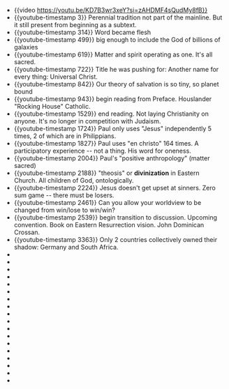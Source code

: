 - {{video https://youtu.be/KD7B3wr3xeY?si=zAHDMF4sQudMy8fB}}
- {{youtube-timestamp 3}} Perennial tradition not part of the mainline. But it still present from beginning as a subtext.
- {{youtube-timestamp 314}} Word became flesh
- {{youtube-timestamp 499}} big enough to include the God of billions of galaxies
- {{youtube-timestamp 619}} Matter and spirit operating as one. It's all sacred.
- {{youtube-timestamp 722}} Title he was pushing for: Another name for every thing: Universal Christ.
- {{youtube-timestamp 842}} Our theory of salvation is so tiny, so planet bound
- {{youtube-timestamp 943}} begin reading from Preface. Houslander "Rocking House" Catholic.
- {{youtube-timestamp 1529}} end reading. Not laying Christianity on anyone. It's no longer in competition with Judaism.
- {{youtube-timestamp 1724}} Paul only uses "Jesus" independently 5 times, 2 of which are in Philippians.
- {{youtube-timestamp 1827}} Paul uses "en christo" 164 times. A participatory experience -- not a thing. His word for oneness.
- {{youtube-timestamp 2004}} Paul's "positive anthropology" (matter sacred)
- {{youtube-timestamp 2188}} "theosis" or **divinization** in Eastern Church. All children of God, ontologically.
- {{youtube-timestamp 2224}} Jesus doesn't get upset at sinners. Zero sum game -- there must be losers.
- {{youtube-timestamp 2461}} Can you allow your worldview to be changed from win/lose to win/win?
- {{youtube-timestamp 2539}} begin transition to discussion. Upcoming convention. Book on Eastern Resurrection vision. John Dominican Crossan.
- {{youtube-timestamp 3363}} Only 2 countries collectively owned their shadow: Germany and South Africa.
-
-
-
-
-
-
-
-
-
-
-
-
-
-
-
-
-
-